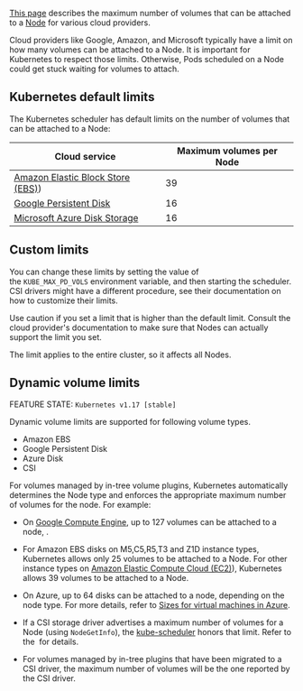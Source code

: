 [This page](https://kubernetes.io/docs/concepts/storage/storage-limits/) describes the maximum number of volumes that can be attached to a [Node](../Kubernetes%20Achitecture/Node.md) for various cloud providers.

Cloud providers like Google, Amazon, and Microsoft typically have a limit on how many volumes can be attached to a Node. It is important for Kubernetes to respect those limits. Otherwise, Pods scheduled on a Node could get stuck waiting for volumes to attach.

## Kubernetes default limits[](https://kubernetes.io/docs/concepts/storage/storage-limits/#kubernetes-default-limits)

The Kubernetes scheduler has default limits on the number of volumes that can be attached to a Node:

|Cloud service|Maximum volumes per Node|
|---|---|
|[Amazon Elastic Block Store (EBS)](EBS))|39|
|[Google Persistent Disk](https://cloud.google.com/persistent-disk/)|16|
|[Microsoft Azure Disk Storage](https://azure.microsoft.com/en-us/services/storage/main-disks/)|16|

## Custom limits[](https://kubernetes.io/docs/concepts/storage/storage-limits/#custom-limits)

You can change these limits by setting the value of the `KUBE_MAX_PD_VOLS` environment variable, and then starting the scheduler. CSI drivers might have a different procedure, see their documentation on how to customize their limits.

Use caution if you set a limit that is higher than the default limit. Consult the cloud provider's documentation to make sure that Nodes can actually support the limit you set.

The limit applies to the entire cluster, so it affects all Nodes.

## Dynamic volume limits[](https://kubernetes.io/docs/concepts/storage/storage-limits/#dynamic-volume-limits)

FEATURE STATE: `Kubernetes v1.17 [stable]`

Dynamic volume limits are supported for following volume types.

- Amazon EBS
- Google Persistent Disk
- Azure Disk
- CSI

For volumes managed by in-tree volume plugins, Kubernetes automatically determines the Node type and enforces the appropriate maximum number of volumes for the node. For example:

- On [Google Compute Engine](https://cloud.google.com/compute/), up to 127 volumes can be attached to a node, [](https://cloud.google.com/compute/docs/disks/#pdnumberlimits).
    
- For Amazon EBS disks on M5,C5,R5,T3 and Z1D instance types, Kubernetes allows only 25 volumes to be attached to a Node. For other instance types on [Amazon Elastic Compute Cloud (EC2)](EC2)), Kubernetes allows 39 volumes to be attached to a Node.
    
- On Azure, up to 64 disks can be attached to a node, depending on the node type. For more details, refer to [Sizes for virtual machines in Azure](https://docs.microsoft.com/en-us/azure/virtual-machines/windows/sizes).
    
- If a CSI storage driver advertises a maximum number of volumes for a Node (using `NodeGetInfo`), the [kube-scheduler](https://kubernetes.io/docs/reference/command-line-tools-reference/kube-scheduler/) honors that limit. Refer to the [](https://github.com/container-storage-interface/spec/blob/master/spec.md#nodegetinfo) for details.
    
- For volumes managed by in-tree plugins that have been migrated to a CSI driver, the maximum number of volumes will be the one reported by the CSI driver.